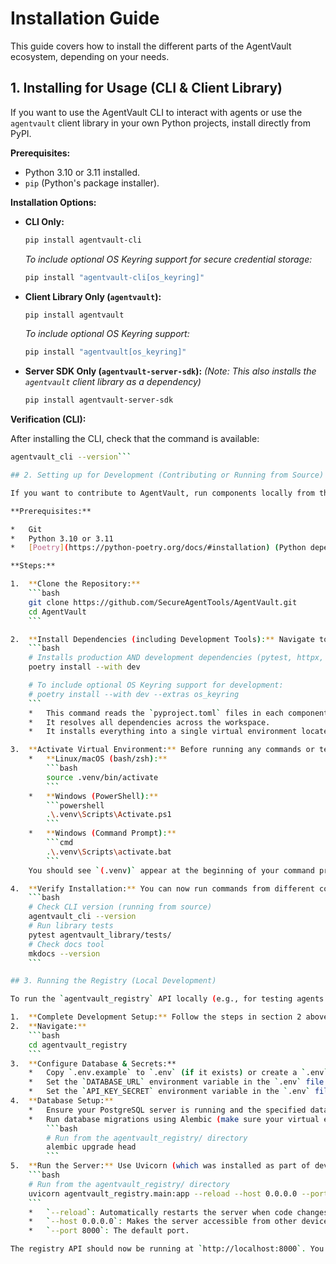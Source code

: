# Installation Guide

This guide covers how to install the different parts of the AgentVault ecosystem, depending on your needs.

## 1. Installing for Usage (CLI & Client Library)

If you want to use the AgentVault CLI to interact with agents or use the `agentvault` client library in your own Python projects, install directly from PyPI.

**Prerequisites:**

*   Python 3.10 or 3.11 installed.
*   `pip` (Python's package installer).

**Installation Options:**

*   **CLI Only:**
    ```bash
    pip install agentvault-cli
    ```
    *To include optional OS Keyring support for secure credential storage:*
    ```bash
    pip install "agentvault-cli[os_keyring]"
    ```

*   **Client Library Only (`agentvault`):**
    ```bash
    pip install agentvault
    ```
    *To include optional OS Keyring support:*
    ```bash
    pip install "agentvault[os_keyring]"
    ```

*   **Server SDK Only (`agentvault-server-sdk`):**
    *(Note: This also installs the `agentvault` client library as a dependency)*
    ```bash
    pip install agentvault-server-sdk
    ```

**Verification (CLI):**

After installing the CLI, check that the command is available:

```bash
agentvault_cli --version```

## 2. Setting up for Development (Contributing or Running from Source)

If you want to contribute to AgentVault, run components locally from the source code (like the registry), or use features not yet released on PyPI, follow these steps. This sets up the entire monorepo.

**Prerequisites:**

*   Git
*   Python 3.10 or 3.11
*   [Poetry](https://python-poetry.org/docs/#installation) (Python dependency management and packaging tool)

**Steps:**

1.  **Clone the Repository:**
    ```bash
    git clone https://github.com/SecureAgentTools/AgentVault.git
    cd AgentVault
    ```

2.  **Install Dependencies (including Development Tools):** Navigate to the project root (`AgentVault/`) and use Poetry to install all dependencies for all workspace packages:
    ```bash
    # Installs production AND development dependencies (pytest, httpx, mkdocs, etc.)
    poetry install --with dev

    # To include optional OS Keyring support for development:
    # poetry install --with dev --extras os_keyring
    ```
    *   This command reads the `pyproject.toml` files in each component directory (`agentvault_library`, `agentvault_cli`, etc.).
    *   It resolves all dependencies across the workspace.
    *   It installs everything into a single virtual environment located in the project root (usually `.venv/`).

3.  **Activate Virtual Environment:** Before running any commands or tests from source, activate the environment created by Poetry:
    *   **Linux/macOS (bash/zsh):**
        ```bash
        source .venv/bin/activate
        ```
    *   **Windows (PowerShell):**
        ```powershell
        .\.venv\Scripts\Activate.ps1
        ```
    *   **Windows (Command Prompt):**
        ```cmd
        .\.venv\Scripts\activate.bat
        ```
    You should see `(.venv)` appear at the beginning of your command prompt line.

4.  **Verify Installation:** You can now run commands from different components, e.g.:
    ```bash
    # Check CLI version (running from source)
    agentvault_cli --version
    # Run library tests
    pytest agentvault_library/tests/
    # Check docs tool
    mkdocs --version
    ```

## 3. Running the Registry (Local Development)

To run the `agentvault_registry` API locally (e.g., for testing agents or the CLI against it):

1.  **Complete Development Setup:** Follow the steps in section 2 above.
2.  **Navigate:**
    ```bash
    cd agentvault_registry
    ```
3.  **Configure Database & Secrets:**
    *   Copy `.env.example` to `.env` (if it exists) or create a `.env` file in the `agentvault_registry/` directory.
    *   Set the `DATABASE_URL` environment variable in the `.env` file to point to your local PostgreSQL instance (ensure it uses the `asyncpg` driver, e.g., `postgresql+asyncpg://user:pass@host:port/dbname`).
    *   Set the `API_KEY_SECRET` environment variable in the `.env` file (generate a strong secret, e.g., `openssl rand -hex 32`).
4.  **Database Setup:**
    *   Ensure your PostgreSQL server is running and the specified database exists.
    *   Run database migrations using Alembic (make sure your virtual environment is activated):
        ```bash
        # Run from the agentvault_registry/ directory
        alembic upgrade head
        ```
5.  **Run the Server:** Use Uvicorn (which was installed as part of development dependencies):
    ```bash
    # Run from the agentvault_registry/ directory
    uvicorn agentvault_registry.main:app --reload --host 0.0.0.0 --port 8000
    ```
    *   `--reload`: Automatically restarts the server when code changes.
    *   `--host 0.0.0.0`: Makes the server accessible from other devices on your network (use `127.0.0.1` for localhost only).
    *   `--port 8000`: The default port.

The registry API should now be running at `http://localhost:8000`. You can access the API docs at `http://localhost:8000/docs`.
